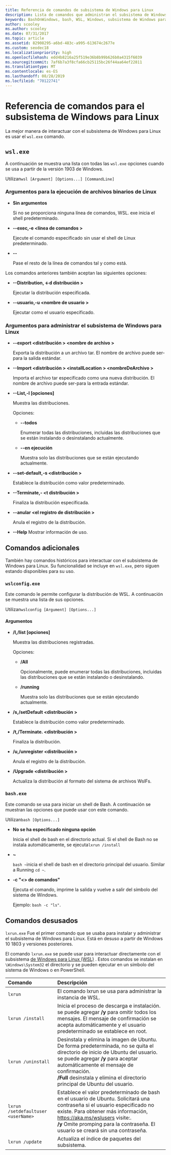 ```yaml
---
title: Referencia de comandos de subsistema de Windows para Linux
description: Lista de comandos que administran el subsistema de Windows para Linux
keywords: BashOnWindows, bash, WSL, Windows, subsistema de Windows para Linux, windowssubsystem, Ubuntu
author: scooley
ms.author: scooley
ms.date: 07/31/2017
ms.topic: article
ms.assetid: 82908295-a6bd-483c-a995-613674c2677e
ms.custom: seodec18
ms.localizationpriority: high
ms.openlocfilehash: edd4b8216a25f519e36b8b99b626b0a4315f6039
ms.sourcegitcommit: 7af6b7a3f8cfa66cb25115bc26f44aa64ef22811
ms.translationtype: MT
ms.contentlocale: es-ES
ms.lasthandoff: 08/28/2019
ms.locfileid: "70122741"
---
```

# <a name="command-reference-for-windows-subsystem-for-linux"></a>Referencia de comandos para el subsistema de Windows para Linux

La mejor manera de interactuar con el subsistema de Windows para Linux es usar el `wsl.exe` comando. 


## `wsl.exe`

A continuación se muestra una lista con todas las `wsl.exe` opciones cuando se usa a partir de la versión 1903 de Windows.

Utilizan`wsl [Argument] [Options...] [CommandLine]`

### <a name="arguments-for-running-linux-binaries"></a>Argumentos para la ejecución de archivos binarios de Linux

* **Sin argumentos**

  Si no se proporciona ninguna línea de comandos, WSL. exe inicia el shell predeterminado.

* **--exec,-e \<línea de comandos >**
  
  Ejecute el comando especificado sin usar el shell de Linux predeterminado.

* **--**
  
  Pase el resto de la línea de comandos tal y como está.

Los comandos anteriores también aceptan las siguientes opciones:

* **--Distribution, \<-d distribución >**

  Ejecutar la distribución especificada.

* **--usuario,-u \<nombre de usuario >**

  Ejecutar como el usuario especificado.

### <a name="arguments-for-managing-windows-subsystem-for-linux"></a>Argumentos para administrar el subsistema de Windows para Linux

* **--export \<distribución > \<nombre de archivo >**
  
  Exporta la distribución a un archivo tar. El nombre de archivo puede ser-para la salida estándar.

* **--Import \<distribución > \<installLocation > \<nombreDeArchivo >**
  
  Importa el archivo tar especificado como una nueva distribución. El nombre de archivo puede ser-para la entrada estándar.

* **--List,-l [opciones]**
  
  Muestra las distribuciones.

  Opciones:
  * **--todos**
      
    Enumerar todas las distribuciones, incluidas las distribuciones que se están instalando o desinstalando actualmente.

  * **--en ejecución**
      
    Muestra solo las distribuciones que se están ejecutando actualmente.

* **--set-default,-s \<distribución >**
  
  Establece la distribución como valor predeterminado.

* **--Terminate,- \<t distribución >**
  
  Finaliza la distribución especificada.

* **--anular \<el registro de distribución >**
  
  Anula el registro de la distribución.
   
* **--Help** Mostrar información de uso.

## <a name="additional-commands"></a>Comandos adicionales

También hay comandos históricos para interactuar con el subsistema de Windows para Linux. Su funcionalidad se incluye en `wsl.exe`, pero siguen estando disponibles para su uso. 

### `wslconfig.exe`

Este comando le permite configurar la distribución de WSL. A continuación se muestra una lista de sus opciones.

Utilizan`wslconfig [Argument] [Options...]`

#### <a name="arguments"></a>Argumentos
* **/l,/list [opciones]**
  
  Muestra las distribuciones registradas.
  
  Opciones:
    * **/All**
    
      Opcionalmente, puede enumerar todas las distribuciones, incluidas las distribuciones que se están instalando o desinstalando.

    * **/running**
      
      Muestra solo las distribuciones que se están ejecutando actualmente.

* **/s,/setDefault \<distribución >**
  
  Establece la distribución como valor predeterminado.

* **/t,/Terminate. \<distribución >**
  
  Finaliza la distribución.

* **/u,/unregister \<distribución >**
  
  Anula el registro de la distribución.
   
* **/Upgrade \<distribución >**
  
  Actualiza la distribución al formato del sistema de archivos WslFs.

### `bash.exe`

Este comando se usa para iniciar un shell de Bash. A continuación se muestran las opciones que puede usar con este comando.

Utilizan`bash [Options...]`

* **No se ha especificado ninguna opción**
  
  Inicia el shell de bash en el directorio actual. Si el shell de Bash no se instala automáticamente, se ejecuta`lxrun /install`

* **~**
  
  `bash ~`inicia el shell de bash en el directorio principal del usuario.  Similar a Running `cd ~`.

* **-c "\<> de comandos"**
  
  Ejecuta el comando, imprime la salida y vuelve a salir del símbolo del sistema de Windows.
    
  Ejemplo: `bash -c "ls"`.

## <a name="deprecated-commands"></a>Comandos desusados

`lxrun.exe` Fue el primer comando que se usaba para instalar y administrar el subsistema de Windows para Linux. Está en desuso a partir de Windows 10 1803 y versiones posteriores.

El comando `lxrun.exe` se puede usar para interactuar directamente con el subsistema [de Windows para Linux (WSL)](https://msdn.microsoft.com/en-us/commandline/wsl/faq#what-windows-subsystem-for-linux-wsl-) .  Estos comandos se instalan en `\Windows\System32` el directorio y se pueden ejecutar en un símbolo del sistema de Windows o en PowerShell.

| Comando                     | Descripción                     |
|:----------------------------|:---------------------------|
| `lxrun`                     | El comando lxrun se usa para administrar la instancia de WSL. |
| `lxrun /install`            | Inicia el proceso de descarga e instalación. <br/> se puede agregar **/y** para omitir todos los mensajes.  El mensaje de confirmación se acepta automáticamente y el usuario predeterminado se establece en root.          |
| `lxrun /uninstall`          | Desinstala y elimina la imagen de Ubuntu.  De forma predeterminada, no se quita el directorio de inicio de Ubuntu del usuario. <br/> se puede agregar **/y** para aceptar automáticamente el mensaje de confirmación. <br/>**/Full** desinstala y elimina el directorio principal de Ubuntu del usuario.         |
| `lxrun /setdefaultuser <userName>`     | Establece el valor predeterminado de bash en el usuario de Ubuntu. Solicitará una contraseña si el usuario especificado no existe.  Para obtener más información, https://aka.ms/wslusers visite:. <br/> **/y** Omite promping para la contraseña.  El usuario se creará sin una contraseña.|
| `lxrun /update`            | Actualiza el índice de paquetes del subsistema.          |

